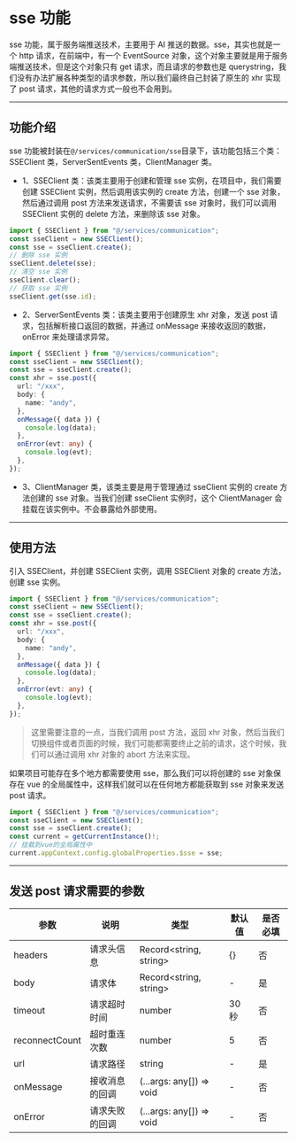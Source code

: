 # sse 功能

sse 功能，属于服务端推送技术，主要用于 AI 推送的数据。sse，其实也就是一个 http 请求，在前端中，有一个 EventSource 对象，这个对象主要就是用于服务端推送技术，但是这个对象只有 get 请求，而且请求的参数也是 querystring，我们没有办法扩展各种类型的请求参数，所以我们最终自己封装了原生的 xhr 实现了 post 请求，其他的请求方式一般也不会用到。

---

## 功能介绍

sse 功能被封装在`@/services/communication/sse`目录下，该功能包括三个类：SSEClient 类，ServerSentEvents 类，ClientManager 类。

- 1、SSEClient 类：该类主要用于创建和管理 sse 实例，在项目中，我们需要创建 SSEClient 实例，然后调用该实例的 create 方法，创建一个 sse 对象，然后通过调用 post 方法来发送请求，不需要该 sse 对象时，我们可以调用 SSEClient 实例的 delete 方法，来删除该 sse 对象。

```ts
import { SSEClient } from "@/services/communication";
const sseClient = new SSEClient();
const sse = sseClient.create();
// 删除 sse 实例
sseClient.delete(sse);
// 清空 sse 实例
sseClient.clear();
// 获取 sse 实例
sseClient.get(sse.id);
```

- 2、ServerSentEvents 类：该类主要用于创建原生 xhr 对象，发送 post 请求，包括解析接口返回的数据，并通过 onMessage 来接收返回的数据，onError 来处理请求异常。

```ts
import { SSEClient } from "@/services/communication";
const sseClient = new SSEClient();
const sse = sseClient.create();
const xhr = sse.post({
  url: "/xxx",
  body: {
    name: "andy",
  },
  onMessage({ data }) {
    console.log(data);
  },
  onError(evt: any) {
    console.log(evt);
  },
});
```

- 3、ClientManager 类，该类主要是用于管理通过 sseClient 实例的 create 方法创建的 sse 对象。当我们创建 sseClient 实例时，这个 ClientManager 会挂载在该实例中。不会暴露给外部使用。

---

## 使用方法

引入 SSEClient，并创建 SSEClient 实例，调用 SSEClient 对象的 create 方法，创建 sse 实例。

```ts
import { SSEClient } from "@/services/communication";
const sseClient = new SSEClient();
const sse = sseClient.create();
const xhr = sse.post({
  url: "/xxx",
  body: {
    name: "andy",
  },
  onMessage({ data }) {
    console.log(data);
  },
  onError(evt: any) {
    console.log(evt);
  },
});
```

> 这里需要注意的一点，当我们调用 post 方法，返回 xhr 对象，然后当我们切换组件或者页面的时候，我们可能都需要终止之前的请求，这个时候，我们可以通过调用 xhr 对象的 abort 方法来实现。

如果项目可能存在多个地方都需要使用 sse，那么我们可以将创建的 sse 对象保存在 vue 的全局属性中，这样我们就可以在任何地方都能获取到 sse 对象来发送 post 请求。

```ts
import { SSEClient } from "@/services/communication";
const sseClient = new SSEClient();
const sse = sseClient.create();
const current = getCurrentInstance()!;
// 挂载到vue的全局属性中
current.appContext.config.globalProperties.$sse = sse;
```

---

## 发送 post 请求需要的参数

| 参数           | 说明           | 类型                     | 默认值 | 是否必填 |
| -------------- | -------------- | ------------------------ | ------ | -------- |
| headers        | 请求头信息     | Record<string, string>   | {}     | 否       |
| body           | 请求体         | Record<string, string>   | -      | 是       |
| timeout        | 请求超时时间   | number                   | 30 秒  | 否       |
| reconnectCount | 超时重连次数   | number                   | 5      | 否       |
| url            | 请求路径       | string                   | -      | 是       |
| onMessage      | 接收消息的回调 | (...args: any[]) => void | -      | 否       |
| onError        | 请求失败的回调 | (...args: any[]) => void | -      | 否       |
